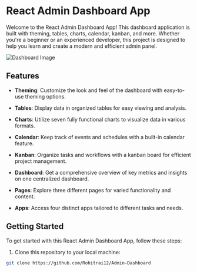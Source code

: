 # React Admin Dashboard App

Welcome to the React Admin Dashboard App! This dashboard application is built with theming, tables, charts, calendar, kanban, and more. Whether you're a beginner or an experienced developer, this project is designed to help you learn and create a modern and efficient admin panel.

![Dashboard Image](https://camo.githubusercontent.com/e3ba24e3b3ebc8440837c019d4f95fda12c5cfd893c2818db84399479bd76a56/68747470733a2f2f692e6962622e636f2f573667333977332f696d6167652e706e67)

## Features

- **Theming**: Customize the look and feel of the dashboard with easy-to-use theming options.
- **Tables**: Display data in organized tables for easy viewing and analysis.
- **Charts**: Utilize seven fully functional charts to visualize data in various formats.
- **Calendar**: Keep track of events and schedules with a built-in calendar feature.
- **Kanban**: Organize tasks and workflows with a kanban board for efficient project management.

- **Dashboard**: Get a comprehensive overview of key metrics and insights on one centralized dashboard.
- **Pages**: Explore three different pages for varied functionality and content.
- **Apps**: Access four distinct apps tailored to different tasks and needs.

## Getting Started

To get started with this React Admin Dashboard App, follow these steps:

1. Clone this repository to your local machine:

```bash
git clone https://github.com/Rohitrai12/Admin-Dashboard

